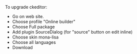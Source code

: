 To upgrade ckeditor:
- Go on web site. 
- Choose profile "Online builder"
- Choose Full package
- Add plugin SourceDialog (for "source" button on edit inline)
- Choose skin mona-lisa
- Choose all languages
- Download